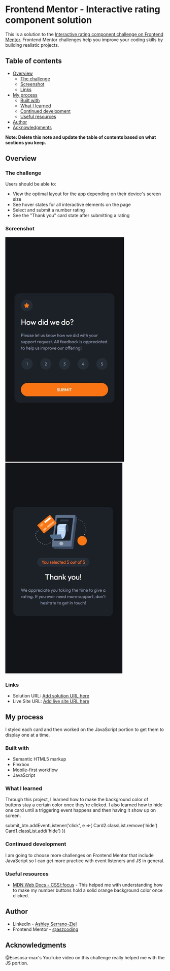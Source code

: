 # Frontend Mentor - Interactive rating component solution

This is a solution to the [Interactive rating component challenge on Frontend Mentor](https://www.frontendmentor.io/challenges/interactive-rating-component-koxpeBUmI). Frontend Mentor challenges help you improve your coding skills by building realistic projects. 

## Table of contents

- [Overview](#overview)
  - [The challenge](#the-challenge)
  - [Screenshot](#screenshot)
  - [Links](#links)
- [My process](#my-process)
  - [Built with](#built-with)
  - [What I learned](#what-i-learned)
  - [Continued development](#continued-development)
  - [Useful resources](#useful-resources)
- [Author](#author)
- [Acknowledgments](#acknowledgments)

**Note: Delete this note and update the table of contents based on what sections you keep.**

## Overview

### The challenge

Users should be able to:

- View the optimal layout for the app depending on their device's screen size
- See hover states for all interactive elements on the page
- Select and submit a number rating
- See the "Thank you" card state after submitting a rating

### Screenshot

![](./Review-Card-Screenshot.JPG)
![](./Thank-You-Card-Screenshot.JPG)

### Links

- Solution URL: [Add solution URL here](https://your-solution-url.com)
- Live Site URL: [Add live site URL here](https://your-live-site-url.com)

## My process

I styled each card and then worked on the JavaScript portion to get them to display one at a time.

### Built with

- Semantic HTML5 markup
- Flexbox
- Mobile-first workflow
- JavaScript

### What I learned

Through this project, I learned how to make the background color of buttons stay a certain color once they're clicked. I also learned how to hide one card until a triggering event happens and then having it show up on screen.

 submit_btn.addEventListener('click', e =>{
        Card2.classList.remove('hide')
        Card1.classList.add('hide')
    })

### Continued development

I am going to choose more challenges on Frontend Mentor that include JavaScript so I can get more practice with event listeners and JS in general.

### Useful resources

- [MDN Web Docs - CSS/:focus](https://developer.mozilla.org/en-US/docs/Web/CSS/:focus) - This helped me with understanding how to make my number buttons hold a solid orange background color once clicked.

## Author

- LinkedIn - [Ashley Serrano-Ziel](https://www.linkedin.com/in/ashley-serrano-ziel-375bb0b1/)
- Frontend Mentor - [@aszcoding](https://www.frontendmentor.io/profile/aszcoding)


## Acknowledgments

@Esesosa-max's YouTube video on this challenge really helped me with the JS portion.

